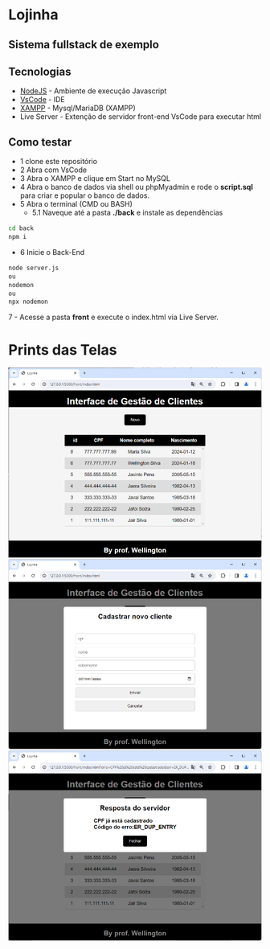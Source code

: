 # Lojinha
## Sistema fullstack de exemplo

## Tecnologias
- [NodeJS](https://nodejs.org/en/) - Ambiente de execução Javascript
- [VsCode](https://code.visualstudio.com/) - IDE
- [XAMPP](https://www.apachefriends.org/pt_br/index.html) - Mysql/MariaDB (XAMPP)
- Live Server - Extenção de servidor front-end VsCode para executar html

## Como testar
- 1 clone este repositório
- 2 Abra com VsCode
- 3 Abra o XAMPP e clique em Start no MySQL
- 4 Abra o banco de dados via shell ou phpMyadmin e rode o **script.sql** para criar e popular o banco de dados.
- 5 Abra o terminal (CMD ou BASH)
    - 5.1 Naveque até a pasta **./back** e instale as dependências
```bash
cd back
npm i
```
- 6 Inicie o Back-End
```bash
node server.js
ou
nodemon
ou
npx nodemon
```
7 - Acesse a pasta **front** e execute o index.html via Live Server.

# Prints das Telas
![Tela01](./prints/tela1.png)
![Tela01](./prints/tela2.png)
![Tela01](./prints/tela3.png)